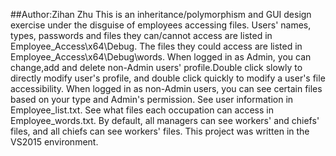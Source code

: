 ##Author:Zihan Zhu
This is an inheritance/polymorphism and GUI design exercise under the disguise of employees accessing files.
Users' names, types, passwords and files they can/cannot access are listed in Employee_Access\x64\Debug.
The files they could access are listed in Employee_Access\x64\Debug\words.
When logged in as Admin, you can change,add and delete non-Admin users' profile.Double click slowly to directly modify user's profile, and double click quickly to modify a user's file accessibility.
When logged in as non-Admin users, you can see certain files based on your type and Admin's permission.
See user information in Employee_list.txt.
See what files each occupation can access in Employee_words.txt.
By default, all managers can see workers' and chiefs' files, and all chiefs can see workers' files.
This project was written in the VS2015 environment.